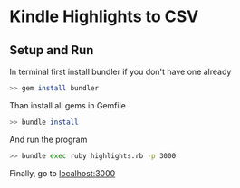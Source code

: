 # Kindle Highlights to CSV

## Setup and Run

In terminal first install bundler if you don't have one already

```bash
>> gem install bundler
```

Than install all gems in Gemfile

```bash
>> bundle install
```

And run the program

```bash
>> bundle exec ruby highlights.rb -p 3000
```

Finally, go to [localhost:3000](http://0.0.0.0:3000)
